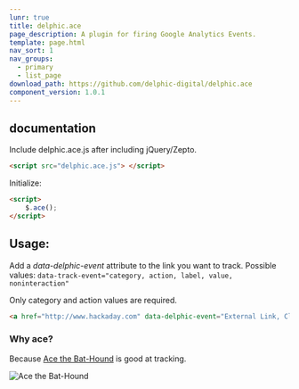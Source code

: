 ```yaml
---
lunr: true
title: delphic.ace
page_description: A plugin for firing Google Analytics Events.
template: page.html
nav_sort: 1
nav_groups:
  - primary
  - list_page
download_path: https://github.com/delphic-digital/delphic.ace
component_version: 1.0.1
---
```



## documentation

Include delphic.ace.js after including jQuery/Zepto.

```html
<script src="delphic.ace.js"> </script>
```

Initialize:

```html
<script>
	$.ace();
</script>
```

## Usage:

Add a *data-delphic-event* attribute to the link you want to track.
Possible values: `data-track-event="category, action, label, value, noninteraction"`

Only category and action values are required.

```html
<a href="http://www.hackaday.com" data-delphic-event="External Link, Click, Exited site with external link">HACKADAY</a>
```

### Why ace?

Because [Ace the Bat-Hound](http://www.comicvine.com/ace-the-bat-hound/4005-31302/) is good at tracking.

![Ace the Bat-Hound](http://static.comicvine.com/uploads/scale_small/1/14487/1288836-ace.jpg)